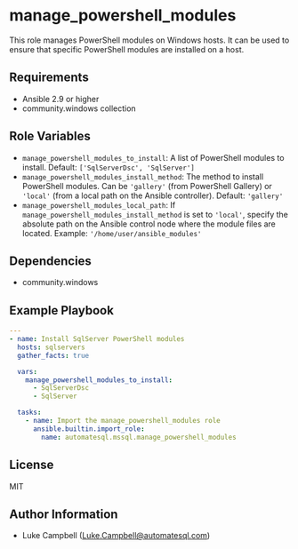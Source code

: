 # manage_powershell_modules

This role manages PowerShell modules on Windows hosts. It can be used to ensure that specific PowerShell modules are installed on a host.

## Requirements

- Ansible 2.9 or higher
- community.windows collection

## Role Variables

- `manage_powershell_modules_to_install`: A list of PowerShell modules to install. Default: `['SqlServerDsc', 'SqlServer']`
- `manage_powershell_modules_install_method`: The method to install PowerShell modules. Can be `'gallery'` (from PowerShell Gallery) or `'local'` (from a local path on the Ansible controller). Default: `'gallery'`
- `manage_powershell_modules_local_path`: If `manage_powershell_modules_install_method` is set to `'local'`, specify the absolute path on the Ansible control node where the module files are located. Example: `'/home/user/ansible_modules'`


## Dependencies

- community.windows

## Example Playbook

```yaml
---
- name: Install SqlServer PowerShell modules
  hosts: sqlservers
  gather_facts: true

  vars:
    manage_powershell_modules_to_install:
      - SqlServerDsc
      - SqlServer

  tasks:
    - name: Import the manage_powershell_modules role
      ansible.builtin.import_role:
        name: automatesql.mssql.manage_powershell_modules
```

## License

MIT

## Author Information

- Luke Campbell (<Luke.Campbell@automatesql.com>)